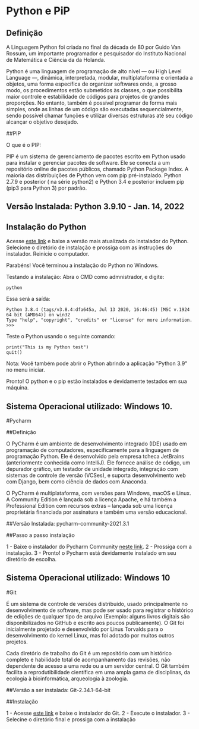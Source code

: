# Python e PiP

## Definição

A Linguagem Python foi criada no final da década de 80 por Guido Van Rossum, um importante programador e pesquisador do Instituto Nacional de Matemática e Ciência da da Holanda. 

Python é uma linguagem de programação de alto nível — ou High Level Language —, dinâmica, interpretada, modular, multiplataforma e orientada a objetos, uma forma específica de organizar softwares onde, a grosso modo, os procedimentos estão submetidos às classes, o que possibilita maior controle e estabilidade de códigos para projetos de grandes proporções. No entanto, também é possível programar de forma mais simples, onde as linhas de um código são executadas sequencialmente, sendo possível chamar funções e utilizar diversas estruturas até seu código alcançar o objetivo desejado.

##PIP

O que é o PIP:

PIP é um sistema de gerenciamento de pacotes escrito em Python usado para instalar e gerenciar pacotes de software. Ele se conecta a um repositório online de pacotes públicos, chamado Python Package Index. A maioria das distribuições de Python vem com pip pré-instalado. Python 2.7.9 e posterior ( na série python2) e Python 3.4 e posterior incluem pip (pip3 para Python 3) por padrão.

## Versão Instalada: Python 3.9.10 - Jan. 14, 2022

## Instalação do Python

Acesse [este link](https://www.python.org/downloads/windows/) e baixe a versão mais atualizada do instalador do Python. Selecione o diretório de instalação e prossiga com as instruções do instalador. Reinicie o computador.

Parabéns! Você terminou a instalação do Python no Windows.

Testando a instalação: Abra o CMD como admnistrador, e digite:
```
python
```
Essa será a saída:

```
Python 3.8.4 (tags/v3.8.4:dfa645a, Jul 13 2020, 16:46:45) [MSC v.1924 64 bit (AMD64)] on win32
Type "help", "copyright", "credits" or "license" for more information.
>>>
```

Teste o Python usando o seguinte comando: 
```
print("This is my Python test")
quit()
```

Nota: Você também pode abrir o Python abrindo a aplicação "Python 3.9" no menu iniciar.

Pronto! O python e o pip estão instalados e devidamente testados em sua máquina.

## Sistema Operacional utilizado: Windows 10.

#Pycharm

##Definição

O PyCharm é um ambiente de desenvolvimento integrado (IDE) usado em programação de computadores, especificamente para a linguagem de programação Python. Ele é desenvolvido pela empresa tcheca JetBrains (anteriormente conhecida como IntelliJ). Ele fornece análise de código, um depurador gráfico, um testador de unidade integrado, integração com sistemas de controle de versão (VCSes), e suporta desenvolvimento web com Django, bem como ciência de dados com Anaconda.

O PyCharm é multiplataforma, com versões para Windows, macOS e Linux. A Community Edition é lançada sob a licença Apache, e há também a Professional Edition com recursos extras – lançada sob uma licença proprietária financiada por assinatura e também uma versão educacional.


##Versão Instalada: pycharm-community-2021.3.1

##Passo a passo instalação

1 - Baixe o instalador do Pycharm Community [neste link](https://www.jetbrains.com/pycharm/).
2 - Prossiga com a instalação.
3 - Pronto! o Pycharm está devidamente instalado em seu diretório de escolha.

## Sistema Operacional utilizado: Windows 10

#Git

É um sistema de controle de versões distribuído, usado principalmente no desenvolvimento de software, mas pode ser usado para registrar o histórico de edições de qualquer tipo de arquivo (Exemplo: alguns livros digitais são disponibilizados no GitHub e escrito aos poucos publicamente). O Git foi inicialmente projetado e desenvolvido por Linus Torvalds para o desenvolvimento do kernel Linux, mas foi adotado por muitos outros projetos.

Cada diretório de trabalho do Git é um repositório com um histórico completo e habilidade total de acompanhamento das revisões, não dependente de acesso a uma rede ou a um servidor central. O Git também facilita a reprodutibilidade científica em uma ampla gama de disciplinas, da ecologia à bioinformática, arqueologia à zoologia.

##Versão a ser instalada: Git-2.34.1-64-bit

##Instalação

1 - Acesse [este link](https://git-scm.com/download/win) e baixe o instalador do Git. 
2 - Execute o instalador.
3 - Selecine o diretório final e prossiga com a instalação



